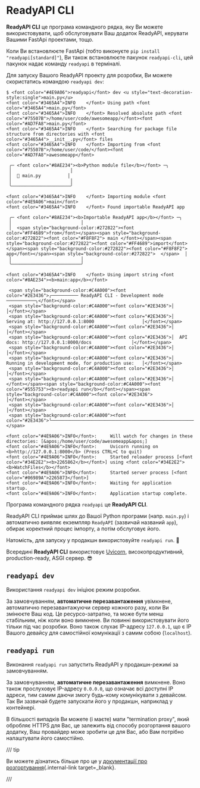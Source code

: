 # ReadyAPI CLI

**ReadyAPI CLI** це програма командного рядка, яку Ви можете використовувати, щоб обслуговувати Ваш додаток ReadyAPI, керувати Вашими FastApi проектами, тощо.

Коли Ви встановлюєте FastApi (тобто виконуєте `pip install "readyapi[standard]"`), Ви також встановлюєте пакунок `readyapi-cli`, цей пакунок надає команду `readyapi` в терміналі.

Для запуску Вашого ReadyAPI проекту для розробки, Ви можете скористатись командою `readyapi dev`:

<div class="termy">

```console
$ <font color="#4E9A06">readyapi</font> dev <u style="text-decoration-style:single">main.py</u>
<font color="#3465A4">INFO    </font> Using path <font color="#3465A4">main.py</font>
<font color="#3465A4">INFO    </font> Resolved absolute path <font color="#75507B">/home/user/code/awesomeapp/</font><font color="#AD7FA8">main.py</font>
<font color="#3465A4">INFO    </font> Searching for package file structure from directories with <font color="#3465A4">__init__.py</font> files
<font color="#3465A4">INFO    </font> Importing from <font color="#75507B">/home/user/code/</font><font color="#AD7FA8">awesomeapp</font>

 ╭─ <font color="#8AE234"><b>Python module file</b></font> ─╮
 │                      │
 │  🐍 main.py          │
 │                      │
 ╰──────────────────────╯

<font color="#3465A4">INFO    </font> Importing module <font color="#4E9A06">main</font>
<font color="#3465A4">INFO    </font> Found importable ReadyAPI app

 ╭─ <font color="#8AE234"><b>Importable ReadyAPI app</b></font> ─╮
 │                          │
 │  <span style="background-color:#272822"><font color="#FF4689">from</font></span><span style="background-color:#272822"><font color="#F8F8F2"> main </font></span><span style="background-color:#272822"><font color="#FF4689">import</font></span><span style="background-color:#272822"><font color="#F8F8F2"> app</font></span><span style="background-color:#272822">  </span>  │
 │                          │
 ╰──────────────────────────╯

<font color="#3465A4">INFO    </font> Using import string <font color="#8AE234"><b>main:app</b></font>

 <span style="background-color:#C4A000"><font color="#2E3436">╭────────── ReadyAPI CLI - Development mode ───────────╮</font></span>
 <span style="background-color:#C4A000"><font color="#2E3436">│                                                     │</font></span>
 <span style="background-color:#C4A000"><font color="#2E3436">│  Serving at: http://127.0.0.1:8000                  │</font></span>
 <span style="background-color:#C4A000"><font color="#2E3436">│                                                     │</font></span>
 <span style="background-color:#C4A000"><font color="#2E3436">│  API docs: http://127.0.0.1:8000/docs               │</font></span>
 <span style="background-color:#C4A000"><font color="#2E3436">│                                                     │</font></span>
 <span style="background-color:#C4A000"><font color="#2E3436">│  Running in development mode, for production use:   │</font></span>
 <span style="background-color:#C4A000"><font color="#2E3436">│                                                     │</font></span>
 <span style="background-color:#C4A000"><font color="#2E3436">│  </font></span><span style="background-color:#C4A000"><font color="#555753"><b>readyapi run</b></font></span><span style="background-color:#C4A000"><font color="#2E3436">                                        │</font></span>
 <span style="background-color:#C4A000"><font color="#2E3436">│                                                     │</font></span>
 <span style="background-color:#C4A000"><font color="#2E3436">╰─────────────────────────────────────────────────────╯</font></span>

<font color="#4E9A06">INFO</font>:     Will watch for changes in these directories: [&apos;/home/user/code/awesomeapp&apos;]
<font color="#4E9A06">INFO</font>:     Uvicorn running on <b>http://127.0.0.1:8000</b> (Press CTRL+C to quit)
<font color="#4E9A06">INFO</font>:     Started reloader process [<font color="#34E2E2"><b>2265862</b></font>] using <font color="#34E2E2"><b>WatchFiles</b></font>
<font color="#4E9A06">INFO</font>:     Started server process [<font color="#06989A">2265873</font>]
<font color="#4E9A06">INFO</font>:     Waiting for application startup.
<font color="#4E9A06">INFO</font>:     Application startup complete.
```

</div>

Програма командного рядка `readyapi` це **ReadyAPI CLI**.

ReadyAPI CLI приймає шлях до Вашої Python програми (напр. `main.py`) і автоматично виявляє екземпляр `ReadyAPI` (зазвичай названий `app`), обирає коректний процес імпорту, а потім обслуговує його.

Натомість, для запуску у продакшн використовуйте `readyapi run`. 🚀

Всередині **ReadyAPI CLI** використовує <a href="https://www.uvicorn.org" class="external-link" target="_blank">Uvicorn</a>, високопродуктивний, production-ready, ASGI cервер. 😎

## `readyapi dev`

Використання `readyapi dev` ініціює режим розробки.

За замовчуванням, **автоматичне перезавантаження** увімкнене, автоматично перезавантажуючи сервер кожного разу, коли Ви змінюєте Ваш код. Це ресурсо-затратно, та може бути менш стабільним, ніж коли воно вимкнене. Ви повинні використовувати його тільки під час розробки. Воно також слухає IP-адресу `127.0.0.1`, що є IP Вашого девайсу для самостійної комунікації з самим собою (`localhost`).

## `readyapi run`

Виконання `readyapi run` запустить ReadyAPI у продакшн-режимі за замовчуванням.

За замовчуванням, **автоматичне перезавантаження** вимкнене. Воно також прослуховує IP-адресу `0.0.0.0`, що означає всі доступні IP адреси, тим самим даючи змогу будь-кому комунікувати з девайсом. Так Ви зазвичай будете запускати його у продакшн, наприклад у контейнері.

В більшості випадків Ви можете (і маєте) мати "termination proxy", який обробляє HTTPS для Вас, це залежить від способу розгортання вашого додатку, Ваш провайдер може зробити це для Вас, або Вам потрібно налаштувати його самостійно.

/// tip

Ви можете дізнатись більше про це у [документації про розгортування](deployment/index.md){.internal-link target=_blank}.

///
